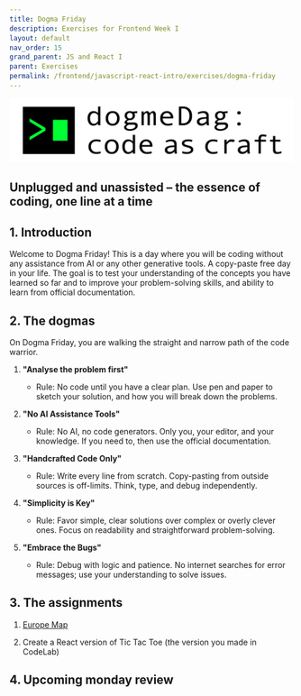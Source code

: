 ```yaml
---
title: Dogma Friday
description: Exercises for Frontend Week I
layout: default
nav_order: 15
grand_parent: JS and React I
parent: Exercises
permalink: /frontend/javascript-react-intro/exercises/dogma-friday
---
```

![Codelab](./images/dogmedag_logo.png)

## Unplugged and unassisted – the essence of coding, one line at a time

## 1. Introduction

Welcome to Dogma Friday! This is a day where you will be coding without any assistance from AI or any other generative tools. A copy-paste free day in your life.  The goal is to test your understanding of the concepts you have learned so far and to improve your problem-solving skills, and ability to learn from official documentation.

## 2. The dogmas

On Dogma Friday, you are walking the straight and narrow path of the code warrior.

1. **"Analyse the problem first"**

   - Rule: No code until you have a clear plan. Use pen and paper to sketch your solution, and how you will break down the  problems.

2. **"No AI Assistance Tools"**

   - Rule: No AI, no code generators. Only you, your editor, and your knowledge. If you need to, then use the official documentation.

3. **"Handcrafted Code Only"**

   - Rule: Write every line from scratch. Copy-pasting from outside sources is off-limits. Think, type, and debug independently.

4. **"Simplicity is Key"**

   - Rule: Favor simple, clear solutions over complex or overly clever ones. Focus on readability and straightforward problem-solving.

5. **"Embrace the Bugs"**
   - Rule: Debug with logic and patience. No internet searches for error messages; use your understanding to solve issues.

## 3. The assignments

1. [Europe Map](./react_europe_map.md)

2. Create a React version of Tic Tac Toe (the version you made in CodeLab)

## 4. Upcoming monday review
